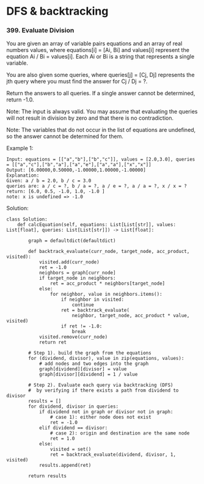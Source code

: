 # DFS & backtracking

### 399. Evaluate Division

You are given an array of variable pairs equations and an array of real numbers values, where equations[i] = [Ai, Bi] and values[i] represent the equation Ai / Bi = values[i]. Each Ai or Bi is a string that represents a single variable.

You are also given some queries, where queries[j] = [Cj, Dj] represents the jth query where you must find the answer for Cj / Dj = ?.

Return the answers to all queries. If a single answer cannot be determined, return -1.0.

Note: The input is always valid. You may assume that evaluating the queries will not result in division by zero and that there is no contradiction.

Note: The variables that do not occur in the list of equations are undefined, so the answer cannot be determined for them.


Example 1:

```
Input: equations = [["a","b"],["b","c"]], values = [2.0,3.0], queries = [["a","c"],["b","a"],["a","e"],["a","a"],["x","x"]]
Output: [6.00000,0.50000,-1.00000,1.00000,-1.00000]
Explanation: 
Given: a / b = 2.0, b / c = 3.0
queries are: a / c = ?, b / a = ?, a / e = ?, a / a = ?, x / x = ? 
return: [6.0, 0.5, -1.0, 1.0, -1.0 ]
note: x is undefined => -1.0
```

Solution:

```
class Solution:
    def calcEquation(self, equations: List[List[str]], values: List[float], queries: List[List[str]]) -> List[float]:

        graph = defaultdict(defaultdict)

        def backtrack_evaluate(curr_node, target_node, acc_product, visited):
            visited.add(curr_node)
            ret = -1.0
            neighbors = graph[curr_node]
            if target_node in neighbors:
                ret = acc_product * neighbors[target_node]
            else:
                for neighbor, value in neighbors.items():
                    if neighbor in visited:
                        continue
                    ret = backtrack_evaluate(
                        neighbor, target_node, acc_product * value, visited)
                    if ret != -1.0:
                        break
            visited.remove(curr_node)
            return ret

        # Step 1). build the graph from the equations
        for (dividend, divisor), value in zip(equations, values):
            # add nodes and two edges into the graph
            graph[dividend][divisor] = value
            graph[divisor][dividend] = 1 / value

        # Step 2). Evaluate each query via backtracking (DFS)
        #  by verifying if there exists a path from dividend to divisor
        results = []
        for dividend, divisor in queries:
            if dividend not in graph or divisor not in graph:
                # case 1): either node does not exist
                ret = -1.0
            elif dividend == divisor:
                # case 2): origin and destination are the same node
                ret = 1.0
            else:
                visited = set()
                ret = backtrack_evaluate(dividend, divisor, 1, visited)
            results.append(ret)

        return results
```
